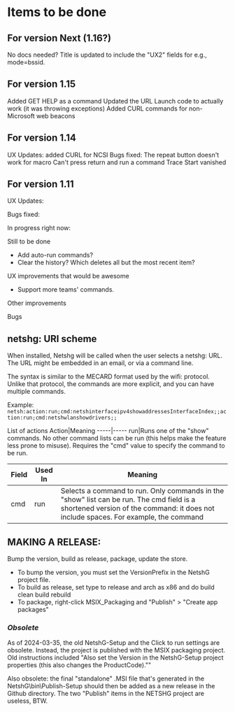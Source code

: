 ﻿# Items to be done

## For version Next (1.16?)

No docs needed? Title is updated to include the "UX2" fields for e.g., mode=bssid. 


## For version 1.15

Added GET HELP as a command
Updated the URL Launch code to actually work (it was throwing exceptions)
Added CURL commands for non-Microsoft web beacons

## For version 1.14

UX Updates: added CURL for NCSI
Bugs fixed:
The repeat button doesn't work for macro
Can't press return and run a command
Trace Start vanished



## For version 1.11

UX Updates:

Bugs fixed:

In progress right now:



Still to be done
- Add auto-run commands?
- Clear the history? Which deletes all but the most recent item?

UX improvements that would be awesome
- Support more teams' commands.

Other improvements

Bugs

## netshg: URI scheme

When installed, Netshg will be called when the user selects a netshg: URL. The URL might be embedded in an email, or via a command line.

The syntax is similar to the MECARD format used by the wifi: protocol. Unlike that protocol, the commands are more explicit, and you can have multiple commands.

Example: ```netsh:action:run;cmd:netshinterfaceipv4showaddressesInterfaceIndex;;action:run;cmd:netshwlanshowdrivers;;```

List of actions
Action|Meaning
-----|-----
run|Runs one of the "show" commands. No other command lists can be run (this helps make the feature less prone to misuse). Requires the "cmd" value to specify the command to be run.

Field|Used In|Meaning
-----|-----|-----
cmd|run|Selects a command to run. Only commands in the "show" list can be run. The cmd field is a shortened version of the command: it does not include spaces. For example, the command 



## MAKING A RELEASE: 
Bump the version, build as release, package, update the store. 

- To bump the version, you must set the VersionPrefix in the NetshG project file.
- To build as release, set type to release and arch as x86 and do build clean build rebuild
- To package, right-click MSIX_Packaging and "Publish" > "Create app packages"


### *Obsolete*
As of 2024-03-35, the old NetshG-Setup and the Click to run settings are obsolete. Instead, the project is 
published with the MSIX packaging project. Old instructions included "Also set the Version in the NetshG-Setup project properties 
(this also changes the ProductCode).""

Also obsolete: the final "standalone" .MSI file that's generated in the NetshG\bin\Publish-Setup should then be added as a new release in the Github directory. The two "Publish" items in the NETSHG project are useless, BTW.
